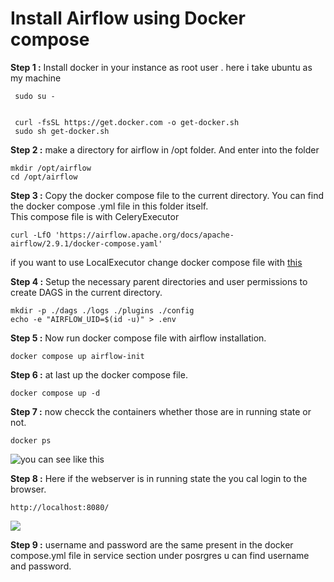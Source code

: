 # Install Airflow using Docker compose  
__Step 1 :__   Install docker in your instance as root user . here i take ubuntu as my machine
  
     sudo su -

     
     curl -fsSL https://get.docker.com -o get-docker.sh
     sudo sh get-docker.sh


__Step 2 :__ make a directory for airflow in /opt folder. And enter into the folder 
  
    mkdir /opt/airflow  
    cd /opt/airflow 

__Step 3 :__ Copy the docker compose file to the current directory. You can find the docker compose .yml file in this folder itself.   
This compose file is with CeleryExecutor  
  
    
    curl -LfO 'https://airflow.apache.org/docs/apache-airflow/2.9.1/docker-compose.yaml'

if you want to use LocalExecutor change docker compose file with [this](/Airflow_Installation/docker-compose.yml)

__Step 4 :__ Setup the necessary parent directories and user permissions to create DAGS in the current directory.
  
    mkdir -p ./dags ./logs ./plugins ./config
    echo -e "AIRFLOW_UID=$(id -u)" > .env  


__Step 5 :__ Now run docker compose file with airflow installation.  
  
    docker compose up airflow-init

__Step 6 :__ at last up the docker compose file.  
  
    docker compose up -d   

__Step 7 :__ now checck the containers whether those are in running state or not.  
  
    docker ps  

![you can see like this ](https://cdn.hashnode.com/res/hashnode/image/upload/v1683476464772/5feb9436-2f59-4473-a86e-52b7397c3012.png?auto=compress,format&format=webp)  

__Step 8 :__ Here if the webserver is in running state the you cal login to the browser.  
  
    http://localhost:8080/  

![](https://cdn.hashnode.com/res/hashnode/image/upload/v1683476697940/7c835382-1272-4d74-8238-be375867e46a.png?auto=compress,format&format=webp) 


__Step 9 :__ username and password are the same present in the docker compose.yml file in service section under posrgres u can find username and password.  
